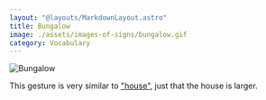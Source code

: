 ```yaml
---
layout: "@layouts/MarkdownLayout.astro"
title: Bungalow
image: ./assets/images-of-signs/bungalow.gif
category: Vocabulary
---
```


![Bungalow](@signs/bungalow.gif)

This gesture is very similar to ["house"](./house),
just that the house is larger.
